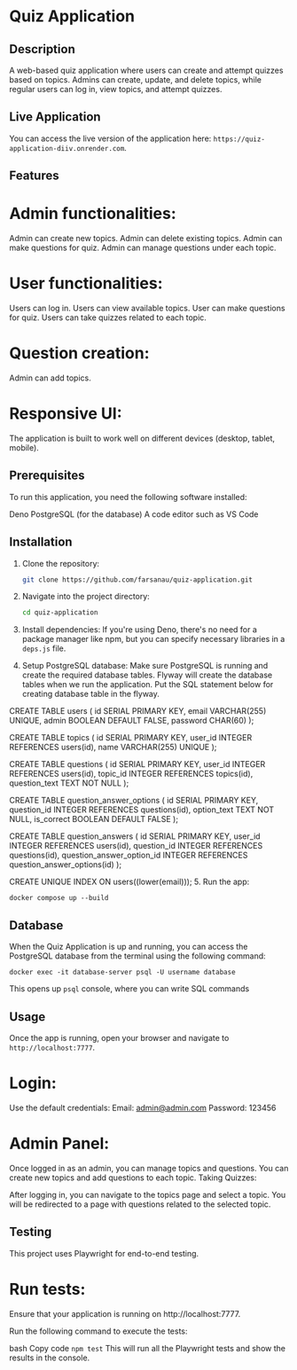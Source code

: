 # Quiz Application

## Description

A web-based quiz application where users can create and attempt quizzes based on
topics. Admins can create, update, and delete topics, while regular users can
log in, view topics, and attempt quizzes.

## Live Application
You can access the live version of the application here: `https://quiz-application-diiv.onrender.com`.



## Features

# Admin functionalities:
Admin can create new topics.
Admin can delete existing topics.
Admin can make questions for quiz.
Admin can manage questions under each topic.

# User functionalities:
Users can log in.
Users can view available topics.
User can make questions for quiz.
Users can take quizzes related to each topic.

# Question creation:
Admin can add topics.

# Responsive UI:
The application is built to work well on different devices (desktop, tablet, mobile).

## Prerequisites

To run this application, you need the following software installed:

Deno PostgreSQL (for the database) A code editor such as VS Code

## Installation

1. Clone the repository:
   ```bash
   git clone https://github.com/farsanau/quiz-application.git
   ```

2. Navigate into the project directory:
   ```bash
   cd quiz-application
   ```

3. Install dependencies: If you're using Deno, there's no need for a package
   manager like npm, but you can specify necessary libraries in a `deps.js`
   file.
4. Setup PostgreSQL database: Make sure PostgreSQL is running and create the
   required database tables. Flyway will create the database tables when we run
   the application. Put the SQL statement below for creating database table in
   the flyway.

CREATE TABLE users ( id SERIAL PRIMARY KEY, email VARCHAR(255) UNIQUE, admin
BOOLEAN DEFAULT FALSE, password CHAR(60) );

CREATE TABLE topics ( id SERIAL PRIMARY KEY, user_id INTEGER REFERENCES
users(id), name VARCHAR(255) UNIQUE );

CREATE TABLE questions ( id SERIAL PRIMARY KEY, user_id INTEGER REFERENCES
users(id), topic_id INTEGER REFERENCES topics(id), question_text TEXT NOT NULL
);

CREATE TABLE question_answer_options ( id SERIAL PRIMARY KEY, question_id
INTEGER REFERENCES questions(id), option_text TEXT NOT NULL, is_correct BOOLEAN
DEFAULT FALSE );

CREATE TABLE question_answers ( id SERIAL PRIMARY KEY, user_id INTEGER
REFERENCES users(id), question_id INTEGER REFERENCES questions(id),
question_answer_option_id INTEGER REFERENCES question_answer_options(id) );

CREATE UNIQUE INDEX ON users((lower(email))); 5. Run the app:

`docker compose up --build`

## Database

When the Quiz Application is up and running, you can access the PostgreSQL
database from the terminal using the following command:

```
docker exec -it database-server psql -U username database
```

This opens up `psql` console, where you can write SQL commands

## Usage

Once the app is running, open your browser and navigate to
`http://localhost:7777`.



# Login:

Use the default credentials: Email: admin@admin.com Password: 123456

# Admin Panel:

Once logged in as an admin, you can manage topics and questions. You can create
new topics and add questions to each topic. Taking Quizzes:

After logging in, you can navigate to the topics page and select a topic. You
will be redirected to a page with questions related to the selected topic.

## Testing

This project uses Playwright for end-to-end testing.

# Run tests:

Ensure that your application is running on http://localhost:7777.

Run the following command to execute the tests:

bash Copy code `npm test` This will run all the Playwright tests and show the
results in the console.

